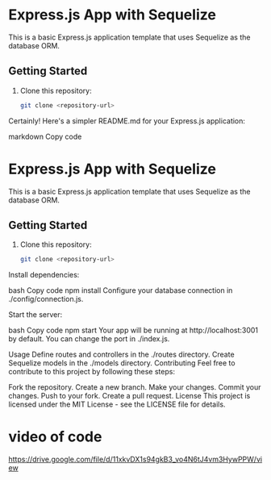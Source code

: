 # Express.js App with Sequelize

This is a basic Express.js application template that uses Sequelize as the database ORM.

## Getting Started

1. Clone this repository:

   ```bash
   git clone <repository-url>

Certainly! Here's a simpler README.md for your Express.js application:

markdown
Copy code
# Express.js App with Sequelize

This is a basic Express.js application template that uses Sequelize as the database ORM.

## Getting Started

1. Clone this repository:

   ```bash
   git clone <repository-url>
Install dependencies:

bash
Copy code
npm install
Configure your database connection in ./config/connection.js.

Start the server:

bash
Copy code
npm start
Your app will be running at http://localhost:3001 by default. You can change the port in ./index.js.

Usage
Define routes and controllers in the ./routes directory.
Create Sequelize models in the ./models directory.
Contributing
Feel free to contribute to this project by following these steps:

Fork the repository.
Create a new branch.
Make your changes.
Commit your changes.
Push to your fork.
Create a pull request.
License
This project is licensed under the MIT License - see the LICENSE file for details.

# video of code 
https://drive.google.com/file/d/11xkvDX1s94gkB3_vo4N6tJ4vm3HywPPW/view